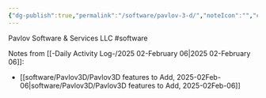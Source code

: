 ```yaml
---
{"dg-publish":true,"permalink":"/software/pavlov-3-d/","noteIcon":"","created":"2025-05-20T10:31:25.712-05:00"}
---
```


Pavlov Software & Services LLC
#software 

Notes from [[-Daily Activity Log-/2025 02-February 06\|2025 02-February 06]]:
- [[software/Pavlov3D/Pavlov3D features to Add, 2025-02Feb-06\|software/Pavlov3D/Pavlov3D features to Add, 2025-02Feb-06]]
